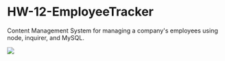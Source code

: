 # HW-12-EmployeeTracker
Content Management System for managing a company's employees using node, inquirer, and MySQL.

![](./readme_assets/hw12_recording.gif)